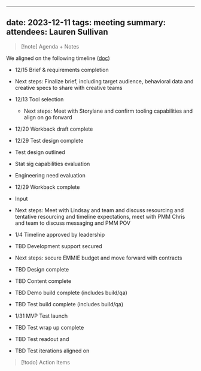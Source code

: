 
---
date: 2023-12-11
tags: meeting
summary: 
attendees: Lauren Sullivan
---

> [!note] Agenda + Notes
> 

We aligned on the following timeline ([doc](https://zipstorm.sharepoint.com/:w:/r/sites/MarketingTeamSite/_layouts/15/Doc.aspx?sourcedoc=%7B20E6A7AB-1B03-44A9-BEE9-3BC9A244C557%7D&file=DRAFT%20Web%20Self-guided%20Demo%20Experiment%20Brief.docx&action=default&mobileredirect=true&DefaultItemOpen=1&wdLOR=cC1566698-5529-CD4D-ACA0-A5CE710EDA37))

- 12/15 Brief & requirements completion  
    

- Next steps: Finalize brief, including target audience, behavioral data and creative specs to share with creative teams  
    
- 12/13 Tool selection 

	- Next steps: Meet with Storylane and confirm tooling capabilities and align on go forward  
    

- 12/20 Workback draft complete  
    
- 12/29 Test design complete 
    

- Test design outlined  
    
- Stat sig capabilities evaluation  
    
- Engineering need evaluation  
    

- 12/29 Workback complete 
    

- Input  
    
- Next steps: Meet with Lindsay and team and discuss resourcing and tentative resourcing and timeline expectations, meet with PMM Chris and team to discuss messaging and PMM POV  
    

- 1/4 Timeline approved by leadership  
    
- TBD Development support secured  
    

- Next steps: secure EMMIE budget and move forward with contracts  
    

- TBD Design complete  
    
- TBD Content complete  
    
- TBD Demo build complete (includes build/qa) 
    
- TBD Test build complete (includes build/qa)  
    
- 1/31 MVP Test launch  
    
- TBD Test wrap up complete  
    
- TBD Test readout and  
    
- TBD Test iterations aligned on

> [!todo] Action Items

